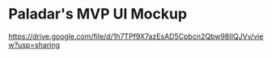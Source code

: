 # Paladar's MVP UI Mockup

https://drive.google.com/file/d/1h7TPf9X7azEsAD5Cpbcn2Qbw98IIQJVv/view?usp=sharing
